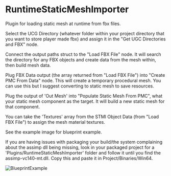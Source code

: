 # RuntimeStaticMeshImporter
 Plugin for loading static mesh at runtime from fbx files.

 Select the UCG Directory (whatever folder within your project directory that you want to store player made fbx) and assign it in the "Get UGC Directories and FBX" node.

 Connect the output paths struct to the "Load FBX File" node. It will search the directory for any FBX objects and create data from the mesh within, then build mesh data.

 Plug FBX Data output (the array returned from "Load FBX File") into "Create PMC From Data" node. This will create a temporary procedural mesh. You can use this but I suggest converting to static mesh to save resources.

 Plug the output of 'Out Mesh' into "Populate Static Mesh From PMC", what your static mesh component as the target. It will build a new static mesh for that component.

 You can take the 'Textures' array from the STMI Object Data (from "Load FBX File") to assign the mesh material textures.

See the example image for blueprint example.


If you are having issues with packaging your build/the system complaining about the assimp dll being missing, look in your packaged project for a 'Plugins/RuntimeStaticMeshImporter' folder and follow it until you find the assimp-vc140-mt.dll. 
Copy this and paste it in Project/Binaries/Win64. 


![BlueprintExample](https://github.com/RianeDev/RuntimeStaticMeshImporter/assets/42573189/e13f4074-e011-4267-8503-27ac17b1333a)
